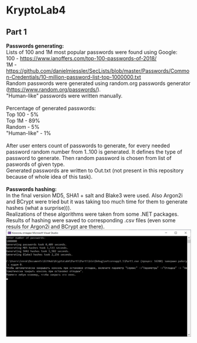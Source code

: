 # KryptoLab4
## Part 1
<b>Passwords generating:</b><br>
Lists of 100 and 1M most popular passwords were found using Google:<br>
100 - https://www.ianoffers.com/top-100-passwords-of-2018/<br>
1M - https://github.com/danielmiessler/SecLists/blob/master/Passwords/Common-Credentials/10-million-password-list-top-1000000.txt<br>
Random passwords were generated using random.org passwords generator (https://www.random.org/passwords/).<br>
"Human-like" passwords were written manually.<br>
<br>
Percentage of generated passwords:<br>
Top 100 - 5%<br>
Top 1M - 89%<br>
Random - 5%<br>
"Human-like" - 1%<br>
<br>
After user enters count of passwords to generate, for every needed password random number from 1..100 is generated. It defines the type of password to generate. Then random password is chosen from list of paswords of given type.<br>
Generated passwords are written to Out.txt (not present in this repository because of whole idea of this task).<br>
<br>
<b>Passwords hashing:</b><br>
In the final version MD5, SHA1 + salt and Blake3 were used. Also Argon2i and BCrypt were tried but it was taking too much time for them to generate hashes (what a surprise))).<br>
Realizations of these algorithms were taken from some .NET packages.<br>
Results of hashing were saved to corresponding .csv files (even some resuls for Argon2i and BCrypt are there).<br>
![programWorkScreen.png](https://github.com/YaJProgrammist/KryptoLab4/blob/main/Screenshots/programWorkScreen.png?raw=true)